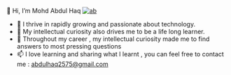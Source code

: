 👋 Hi, I’m Mohd Abdul Haq
<a href="https://ibb.co/bRj68YX"><img src="https://i.ibb.co/h1xgtrV/ab.jpg" alt="ab" border="0"></a>
- 👀 I thrive in rapidly growing and passionate about technology.
- 🌱 My intellectual curiosity also drives me to be a life long learner. 
- 💞️ Throughout my career , my intellectual curiosity made me to find answers to most pressing questions
- 📫 I love learning and sharing what I learnt , you can feel free to contact me : abdulhaq2575@gmail.com

<!---
abdul54509/abdul54509 is a ✨ special ✨ repository because its `README.md` (this file) appears on your GitHub profile.
You can click the Preview link to take a look at your changes.
--->
